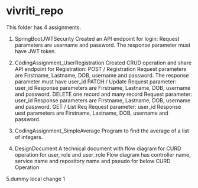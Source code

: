 # vivriti_repo
This folder has 4 assignments.
1. SpringBootJWTSecurity
  Created an API endpoint for login:
  Request parameters are username and password.
  The response parameter must have JWT token.
  
2. CodingAssignment_UserRegistration
  Created CRUD operation and share API endpoint for Registration:
    POST / Registration
      Request parameters are Firstname, Lastname, DOB, username and password.
      The response parameter must have user_id
    PATCH / Update
      Request parameter: user_id
      Response parameters are Firstname, Lastname, DOB, username and password.
    DELETE one record and many record
      Request parameter: user_id
      Response parameters are Firstname, Lastname, DOB, username and password.
    GET / List
      Req Request parameter: user_id
      Response uest parameters are Firstname, Lastname, DOB, username and password.
      
3. CodingAssignment_SimpleAverage
  Program to find the average of a list of integers.
  
4. DesignDocument
  A technical document with flow diagram for CURD operation for user, role and user_role
  Flow diagram has controller name, service name and repository name and pseudo for below CURD Operation

5.dummy local change 1 